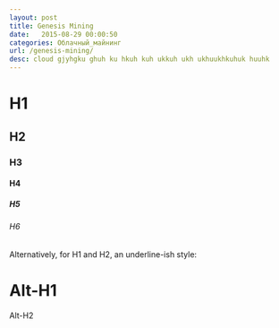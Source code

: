 ```yaml
---
layout: post
title: Genesis Mining
date:   2015-08-29 00:00:50
categories: Облачный_майнинг
url: /genesis-mining/
desc: cloud gjyhgku ghuh ku hkuh kuh ukkuh ukh ukhuukhkuhuk huuhk
---
```


# H1 
<!--more-->
## H2
### H3
#### H4
##### H5
###### H6

Alternatively, for H1 and H2, an underline-ish style:

Alt-H1
======

Alt-H2
